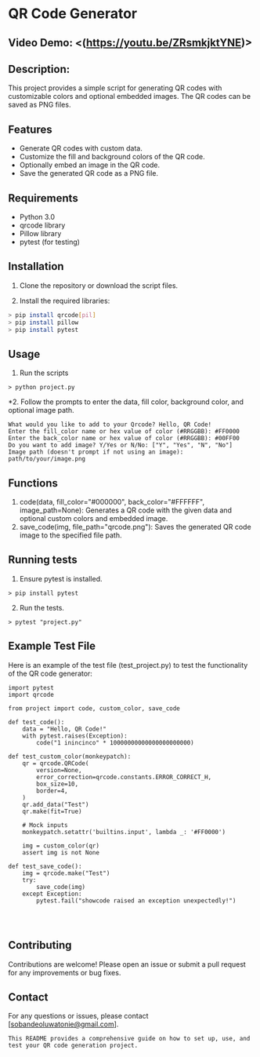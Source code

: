 # QR Code Generator

## Video Demo:  <(https://youtu.be/ZRsmkjktYNE)>
## Description:

This project provides a simple script for generating QR codes with customizable colors and optional embedded images. The QR codes can be saved as PNG files.

## Features

- Generate QR codes with custom data.
- Customize the fill and background colors of the QR code.
- Optionally embed an image in the QR code.
- Save the generated QR code as a PNG file.

## Requirements

- Python 3.0
- qrcode library
- Pillow library
- pytest (for testing)

## Installation

1. Clone the repository or download the script files.

2. Install the required libraries:

```bash
> pip install qrcode[pil]
> pip install pillow
> pip install pytest
```

## Usage

1. Run the scripts
```
> python project.py
```

*2. Follow the prompts to enter the data, fill color, background color, and optional image path.
```
What would you like to add to your Qrcode? Hello, QR Code!
Enter the fill_color name or hex value of color (#RRGGBB): #FF0000
Enter the back_color name or hex value of color (#RRGGBB): #00FF00
Do you want to add image? Y/Yes or N/No: ["Y", "Yes", "N", "No"]
Image path (doesn't prompt if not using an image): path/to/your/image.png
```

## Functions

1. code(data, fill_color="#000000", back_color="#FFFFFF", image_path=None): Generates a QR code with the given data and optional custom colors and embedded image.
2. save_code(img, file_path="qrcode.png"): Saves the generated QR code image to the specified file path.

## Running tests

1. Ensure pytest is installed.

```
> pip install pytest
```

2. Run the tests.

```
> pytest "project.py"
```

## Example Test File

Here is an example of the test file (test_project.py) to test the functionality of the QR code generator:

```
import pytest
import qrcode

from project import code, custom_color, save_code

def test_code():
    data = "Hello, QR Code!"
    with pytest.raises(Exception):
        code("1 inincinco" * 10000000000000000000000)

def test_custom_color(monkeypatch):
    qr = qrcode.QRCode(
        version=None,
        error_correction=qrcode.constants.ERROR_CORRECT_H,
        box_size=10,
        border=4,
    )
    qr.add_data("Test")
    qr.make(fit=True)

    # Mock inputs
    monkeypatch.setattr('builtins.input', lambda _: '#FF0000')

    img = custom_color(qr)
    assert img is not None

def test_save_code():
    img = qrcode.make("Test")
    try:
        save_code(img)
    except Exception:
        pytest.fail("showcode raised an exception unexpectedly!")




```

## Contributing
Contributions are welcome! Please open an issue or submit a pull request for any improvements or bug fixes.


## Contact
For any questions or issues, please contact [sobandeoluwatonie@gmail.com].

```
This README provides a comprehensive guide on how to set up, use, and test your QR code generation project.
```
